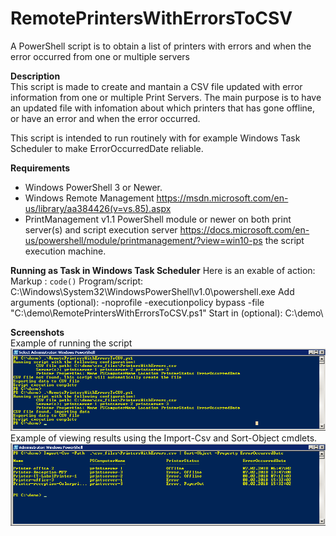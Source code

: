 # RemotePrintersWithErrorsToCSV
A PowerShell script is to obtain a list of printers with errors and when the error occurred from one or multiple servers

**Description**  
This script is made to create and mantain a CSV file updated with error information from one or multiple Print Servers.
The main purpose is to have an updated file with infomation about which printers that has gone offline, or have an error and when the error occurred.

This script is intended to run routinely with for example Windows Task Scheduler to make ErrorOccurredDate reliable.

**Requirements**
* Windows PowerShell 3 or Newer.
* Windows Remote Management
  https://msdn.microsoft.com/en-us/library/aa384426(v=vs.85).aspx
* PrintManagement v1.1 PowerShell module or newer on both print server(s) and script execution server
  https://docs.microsoft.com/en-us/powershell/module/printmanagement/?view=win10-ps
  the script execution machine.

**Running as Task in Windows Task Scheduler**
Here is an exable of action:
Markup :  `code()` Program/script: C:\Windows\System32\WindowsPowerShell\v1.0\powershell.exe
                   Add arguments (optional): -noprofile -executionpolicy bypass -file "C:\demo\RemotePrintersWithErrorsToCSV.ps1"
                   Start in (optional): C:\demo\


**Screenshots**  
Example of running the script  
![alt tag](images/run_demo.png)
Example of viewing results using the Import-Csv and Sort-Object cmdlets.
![alt tag](images/csv_results_demo.png)
